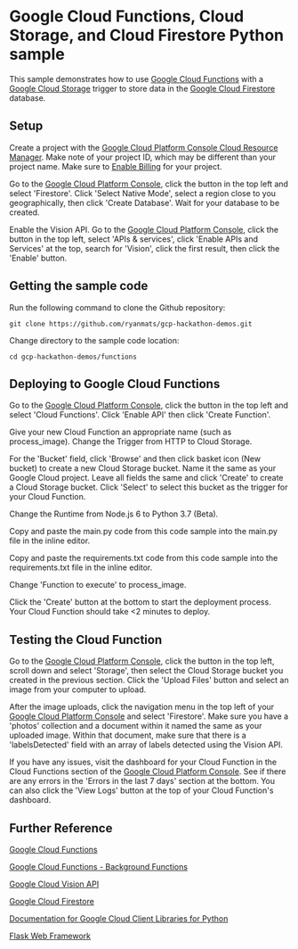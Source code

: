 # Google Cloud Functions, Cloud Storage, and Cloud Firestore Python sample

This sample demonstrates how to use [Google Cloud Functions](https://cloud.google.com/functions/) with a [Google Cloud Storage](https://cloud.google.com/storage/) trigger to store data in the [Google Cloud Firestore](https://cloud.google.com/firestore/) database.

## Setup

Create a project with the [Google Cloud Platform Console Cloud Resource Manager](https://console.cloud.google.com/cloud-resource-manager). Make note of your project ID, which may be different than your project name. Make sure to [Enable Billing](https://console.cloud.google.com/billing?debugUI=DEVELOPERS) for your project.

Go to the [Google Cloud Platform Console](https://console.cloud.google.com), click the button in the top left and select 'Firestore'. Click 'Select Native Mode', select a region close to you geographically, then click 'Create Database'. Wait for your database to be created.

Enable the Vision API. Go to the [Google Cloud Platform Console](https://console.cloud.google.com), click the button in the top left, select 'APIs & services', click 'Enable APIs and Services' at the top, search for 'Vision', click the first result, then click the 'Enable' button.

## Getting the sample code

Run the following command to clone the Github repository:

    git clone https://github.com/ryanmats/gcp-hackathon-demos.git

Change directory to the sample code location:

    cd gcp-hackathon-demos/functions

## Deploying to Google Cloud Functions

Go to the [Google Cloud Platform Console](https://console.cloud.google.com), click the button in the top left and select 'Cloud Functions'. Click 'Enable API' then click 'Create Function'.

Give your new Cloud Function an appropriate name (such as process_image). Change the Trigger from HTTP to Cloud Storage.

For the 'Bucket' field, click 'Browse' and then click basket icon (New bucket) to create a new Cloud Storage bucket. Name it the same as your Google Cloud project. Leave all fields the same and click 'Create' to create a Cloud Storage bucket. Click 'Select' to select this bucket as the trigger for your Cloud Function.

Change the Runtime from Node.js 6 to Python 3.7 (Beta).

Copy and paste the main.py code from this code sample into the main.py file in the inline editor.

Copy and paste the requirements.txt code from this code sample into the requirements.txt file in the inline editor.

Change 'Function to execute' to process_image.

Click the 'Create' button at the bottom to start the deployment process. Your Cloud Function should take <2 minutes to deploy.

## Testing the Cloud Function

Go to the [Google Cloud Platform Console](https://console.cloud.google.com), click the button in the top left, scroll down and select 'Storage', then select the Cloud Storage bucket you created in the previous section. Click the 'Upload Files' button and select an image from your computer to upload.

After the image uploads, click the navigation menu in the top left of your [Google Cloud Platform Console](https://console.cloud.google.com) and select 'Firestore'. Make sure you have a 'photos' collection and a document within it named the same as your uploaded image. Within that document, make sure that there is a 'labelsDetected' field with an array of labels detected using the Vision API.

If you have any issues, visit the dashboard for your Cloud Function in the Cloud Functions section of the [Google Cloud Platform Console](https://console.cloud.google.com). See if there are any errors in the 'Errors in the last 7 days' section at the bottom. You can also click the 'View Logs' button at the top of your Cloud Function's dashboard.

## Further Reference

[Google Cloud Functions](https://cloud.google.com/functions/docs/)

[Google Cloud Functions - Background Functions](https://cloud.google.com/functions/docs/writing/background)

[Google Cloud Vision API](https://cloud.google.com/vision/docs/)

[Google Cloud Firestore](https://cloud.google.com/firestore/docs/)

[Documentation for Google Cloud Client Libraries for Python](https://googlecloudplatform.github.io/google-cloud-python/latest/index.html)

[Flask Web Framework](http://flask.pocoo.org/docs/1.0/)
